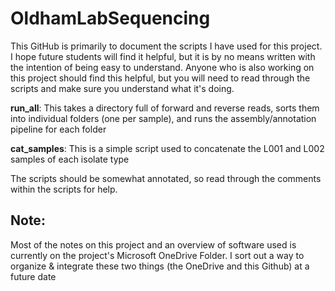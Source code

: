 # OldhamLabSequencing

This GitHub is primarily to document the scripts I have used for this project. I hope future students will find it helpful, but it is by no means written
with the intention of being easy to understand. Anyone who is also working on this project should find this helpful, but you will need to read through
the scripts and make sure you understand what it's doing.

**run_all**: This takes a directory full of forward and reverse reads, sorts them into individual folders (one per sample), and runs the assembly/annotation pipeline for each folder

**cat_samples**: This is a simple script used to concatenate the L001 and L002 samples of each isolate type

The scripts should be somewhat annotated, so read through the comments within the scripts for help.

## Note:

Most of the notes on this project and an overview of software used is currently on the project's Microsoft OneDrive Folder. I sort out a way to organize & integrate
these two things (the OneDrive and this Github) at a future date
